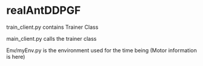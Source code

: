 # realAntDDPGF
train_client.py contains  Trainer Class

main_client.py calls the trainer class

Env/myEnv.py is the environment used for the time being (Motor information is here)

